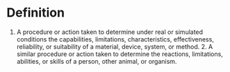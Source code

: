 # Definition

1.  A procedure or action taken to determine under real or simulated
    conditions the capabilities, limitations, characteristics,
    effectiveness, reliability, or suitability of a material, device,
    system, or method. 2. A similar procedure or action taken to
    determine the reactions, limitations, abilities, or skills of a
    person, other animal, or organism.
